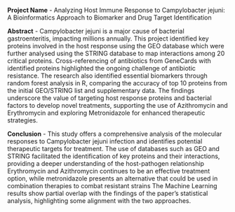 **Project Name** - Analyzing Host Immune Response to Campylobacter jejuni: A Bioinformatics Approach to Biomarker and Drug Target Identification


**Abstract** - Campylobacter jejuni is a major cause of bacterial gastroenteritis, impacting millions annually. This project identified key proteins involved in the host response using the GEO database which were further analysed using the STRING database to map interactions among 20 critical proteins. Cross-referencing of antibiotics from GeneCards with identified proteins highlighted the ongoing challenge of antibiotic resistance. The research also identified essential biomarkers through random forest analysis in R, comparing the accuracy of top 10 proteins from the initial GEO/STRING list and supplementary data. The findings underscore the value of targeting host response proteins and bacterial factors to develop novel treatments, supporting the use of Azithromycin and Erythromycin and exploring Metronidazole for enhanced therapeutic strategies.

**Conclusion** - This study offers a comprehensive analysis of the molecular responses to Campylobacter jejuni infection and identifies potential therapeutic targets for treatment. The use of databases such as GEO and STRING facilitated the identification of key proteins and their interactions, providing a deeper understanding of the host-pathogen relationship
Erythromycin and Azithromycin continues to be an effective treatment option, while metronidazole presents an alternative that could be used in combination therapies to combat resistant strains
The Machine Learning results show partial overlap with the findings of the paper’s statistical analysis, highlighting some alignment with the two approaches. 

